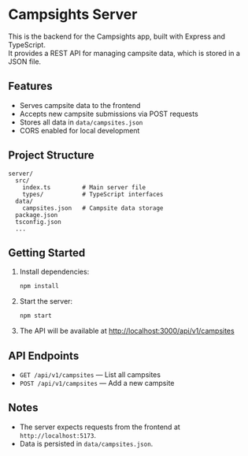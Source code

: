 # Campsights Server

This is the backend for the Campsights app, built with Express and TypeScript.  
It provides a REST API for managing campsite data, which is stored in a JSON file.

## Features

- Serves campsite data to the frontend
- Accepts new campsite submissions via POST requests
- Stores all data in `data/campsites.json`
- CORS enabled for local development

## Project Structure

```
server/
  src/
    index.ts         # Main server file
    types/           # TypeScript interfaces
  data/
    campsites.json   # Campsite data storage
  package.json
  tsconfig.json
  ...
```

## Getting Started

1. Install dependencies:
   ```sh
   npm install
   ```

2. Start the server:
   ```sh
   npm start
   ```

3. The API will be available at [http://localhost:3000/api/v1/campsites](http://localhost:3000/api/v1/campsites)

## API Endpoints

- `GET /api/v1/campsites` — List all campsites
- `POST /api/v1/campsites` — Add a new campsite

## Notes

- The server expects requests from the frontend at `http://localhost:5173`.
- Data is persisted in `data/campsites.json`.